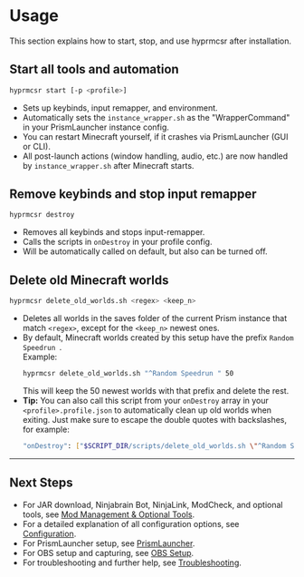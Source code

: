# Usage

This section explains how to start, stop, and use hyprmcsr after installation.

## Start all tools and automation

```bash
hyprmcsr start [-p <profile>]
```
- Sets up keybinds, input remapper, and environment.
- Automatically sets the `instance_wrapper.sh` as the "WrapperCommand" in your PrismLauncher instance config.
- You can restart Minecraft yourself, if it crashes via PrismLauncher (GUI or CLI).
- All post-launch actions (window handling, audio, etc.) are now handled by `instance_wrapper.sh` after Minecraft starts.

## Remove keybinds and stop input remapper

```bash
hyprmcsr destroy
```
- Removes all keybinds and stops input-remapper.
- Calls the scripts in `onDestroy` in your profile config.
- Will be automatically called on default, but also can be turned off.

## Delete old Minecraft worlds

```bash
hyprmcsr delete_old_worlds.sh <regex> <keep_n>
```
- Deletes all worlds in the saves folder of the current Prism instance that match `<regex>`, except for the `<keep_n>` newest ones.
- By default, Minecraft worlds created by this setup have the prefix `Random Speedrun `.  
  Example:  
  ```bash
  hyprmcsr delete_old_worlds.sh "^Random Speedrun " 50
  ```
  This will keep the 50 newest worlds with that prefix and delete the rest.
- **Tip:** You can also call this script from your `onDestroy` array in your `<profile>.profile.json` to automatically clean up old worlds when exiting. Just make sure to escape the double quotes with backslashes, for example: 
  ```bash
  "onDestroy": ["$SCRIPT_DIR/scripts/delete_old_worlds.sh \"^Random Speedrun \" 50"]
  ```

---

## Next Steps

- For JAR download, Ninjabrain Bot, NinjaLink, ModCheck, and optional tools, see [Mod Management & Optional Tools](./jar-download.md).
- For a detailed explanation of all configuration options, see [Configuration](./configuration.md).
- For PrismLauncher setup, see [PrismLauncher](./prismlauncher.md).
- For OBS setup and capturing, see [OBS Setup](./obs-setup.md).
- For troubleshooting and further help, see [Troubleshooting](./troubleshooting.md).

